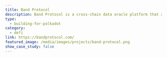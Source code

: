 ```yaml
---
title: Band Protocol
description: Band Protocol is a cross-chain data oracle platform that aggregates and connects real-world data and APIs to smart contracts
type:
  - building-for-polkadot
category:
  - defi
link: https://bandprotocol.com/
featured_image: /media/images/projects/band-protocol.png
show_case_study: false
---
```

